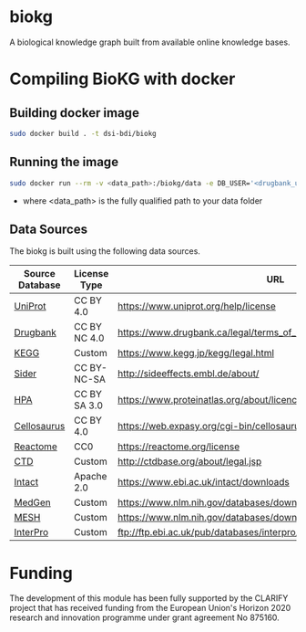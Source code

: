 # biokg

A biological knowledge graph built from available online knowledge bases.

# Compiling BioKG with docker

## Building docker image
```bash
sudo docker build . -t dsi-bdi/biokg
```
## Running the image
```bash
sudo docker run --rm -v <data_path>:/biokg/data -e DB_USER='<drugbank_username>' -e DB_PASS='<drugbank_password>' bdi/biokg:latest
```
- where <data_path> is the fully qualified path to your data folder

## Data Sources
The biokg is built using the following data sources.

| Source Database                                    | License Type | URL                                                                  |
|----------------------------------------------------|--------------|----------------------------------------------------------------------|
| [UniProt](https://www.uniprot.org)                 | CC BY 4.0    | https://www.uniprot.org/help/license                                 |
| [Drugbank](https://www.drugbank.ca/)               | CC BY NC 4.0 | https://www.drugbank.ca/legal/terms_of_use                           |
| [KEGG](https://www.genome.jp/kegg/)                | Custom       | https://www.kegg.jp/kegg/legal.html                                  |
| [Sider](http://sideeffects.embl.de/)               | CC BY-NC-SA  | http://sideeffects.embl.de/about/                                    |
| [HPA](https://www.proteinatlas.org/)               | CC BY SA 3.0 | https://www.proteinatlas.org/about/licence                           |
| [Cellosaurus](https://web.expasy.org/cellosaurus/) | CC BY 4.0    | https://web.expasy.org/cgi-bin/cellosaurus/faq#Q22                   |
| [Reactome](https://reactome.org/)                  | CC0          | https://reactome.org/license                                         |
| [CTD](http://ctdbase.org/)                         | Custom       | http://ctdbase.org/about/legal.jsp                                   |
| [Intact](https://www.ebi.ac.uk/intact/)            | Apache 2.0   | https://www.ebi.ac.uk/intact/downloads                               |
| [MedGen](https://www.ncbi.nlm.nih.gov/medgen)      | Custom       | https://www.nlm.nih.gov/databases/download/terms_and_conditions.html |
| [MESH](https://www.ncbi.nlm.nih.gov/mesh)          | Custom       | https://www.nlm.nih.gov/databases/download/terms_and_conditions.html |
| [InterPro](http://www.ebi.ac.uk/interpro/)         | Custom       | ftp://ftp.ebi.ac.uk/pub/databases/interpro/release_notes.txt         |

# Funding
The development of this module has been fully supported by the CLARIFY project that has received funding from the European Union's Horizon 2020 research and innovation programme under grant agreement No 875160.